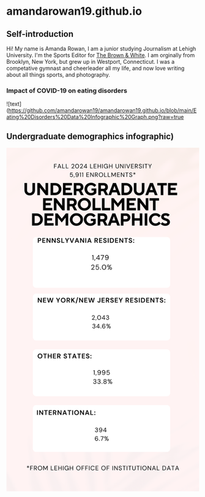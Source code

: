 # amandarowan19.github.io
## Self-introduction
Hi! My name is Amanda Rowan, I am a junior studying Journalism at Lehigh University. 
I'm the Sports Editor for [The Brown & White](https://thebrownandwhite.com).
I am orginally from Brooklyn, New York, but grew up in Westport, Connecticut. I was a competative gymnast and cheerleader all my life, and now love writing about all things sports, and photography. 

### Impact of COVID-19 on eating disorders
![text] (https://github.com/amandarowan19/amandarowan19.github.io/blob/main/Eating%20Disorders%20Data%20Infographic%20Graph.png?raw=true


## Undergraduate demographics infographic)
![text](https://github.com/amandarowan19/amandarowan19.github.io/blob/main/Pink%20Minimalist%20Book%20Now%20Availability%20Nail%20Salon%20Instagram%20Story.png?raw=true)

